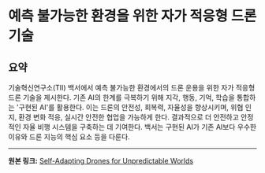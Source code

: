 # 예측 불가능한 환경을 위한 자가 적응형 드론 기술

## 요약
기술혁신연구소(TII) 백서에서 예측 불가능한 환경에서의 드론 운용을 위한 자가 적응형 드론 기술을 제시한다.  기존 AI의 한계를 극복하기 위해 지각, 행동, 기억, 학습을 통합하는 '구현된 AI'를 활용한다.  이는 드론의 안전성, 회복력, 자율성을 향상시키며, 위협 인지, 환경 변화 적응, 실시간 안전한 협업을 가능하게 한다.  결과적으로 더 안전하고 안정적인 자율 비행 시스템을 구축하는 데 기여한다.  백서는 구현된 AI가 기존 AI보다 우수한 이유와 드론 지능의 핵심 요소 등을 다룬다.

---

**원본 링크:** [Self-Adapting Drones for Unpredictable Worlds](https://content.knowledgehub.wiley.com/empowering-drone-security-with-embodied-ai/)
